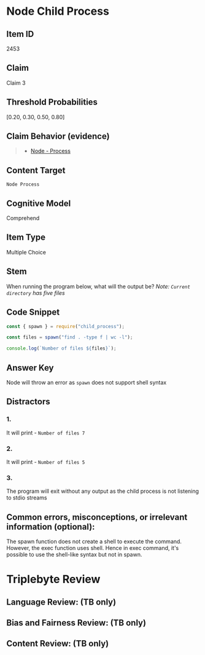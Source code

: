 # Node Child Process

## Item ID
2453

## Claim
Claim 3

## Threshold Probabilities
[0.20, 0.30, 0.50, 0.80]

## Claim Behavior (evidence)
> - [Node - Process](https://nodejs.org/api/process.html)

## Content Target
`Node Process`

## Cognitive Model
Comprehend

## Item Type
Multiple Choice

## Stem
When running the program below, what will the output be? *Note: `Current directory` has five files*

## Code Snippet
```javascript
const { spawn } = require("child_process");

const files = spawn("find . -type f | wc -l");

console.log(`Number of files ${files}`);
```

## Answer Key
Node will throw an error as `spawn` does not support shell syntax

## Distractors
### 1.
It will print - `Number of files 7`

### 2.
It will print - `Number of files 5`

### 3.
The program will exit without any output as the child process is not listening to stdio streams

## Common errors, misconceptions, or irrelevant information (optional):
The spawn function does not create a shell to execute the command. However, the exec function uses shell. Hence in exec command, it's possible to use the shell-like syntax but not in spawn.

# Triplebyte Review

## Language Review: (TB only)

## Bias and Fairness Review: (TB only)

## Content Review: (TB only)
